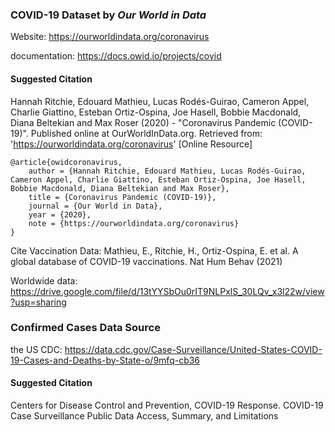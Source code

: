 ### COVID-19 Dataset by _Our World in Data_ 
Website: https://ourworldindata.org/coronavirus

documentation: https://docs.owid.io/projects/covid

#### Suggested Citation
Hannah Ritchie, Edouard Mathieu, Lucas Rodés-Guirao, Cameron Appel, Charlie Giattino, Esteban Ortiz-Ospina, Joe Hasell, Bobbie Macdonald, Diana Beltekian and Max Roser (2020) - "Coronavirus Pandemic (COVID-19)". Published online at OurWorldInData.org. Retrieved from: 'https://ourworldindata.org/coronavirus' [Online Resource]

```
@article{owidcoronavirus,
    author = {Hannah Ritchie, Edouard Mathieu, Lucas Rodés-Guirao, Cameron Appel, Charlie Giattino, Esteban Ortiz-Ospina, Joe Hasell, Bobbie Macdonald, Diana Beltekian and Max Roser},
    title = {Coronavirus Pandemic (COVID-19)},
    journal = {Our World in Data},
    year = {2020},
    note = {https://ourworldindata.org/coronavirus}
}
```
Cite Vaccination Data:
Mathieu, E., Ritchie, H., Ortiz-Ospina, E. et al. A global database of COVID-19 vaccinations. Nat Hum Behav (2021)

Worldwide data: https://drive.google.com/file/d/13tYYSbOu0rIT9NLPxlS_30LQv_x3l22w/view?usp=sharing

### Confirmed Cases Data Source
the US CDC: https://data.cdc.gov/Case-Surveillance/United-States-COVID-19-Cases-and-Deaths-by-State-o/9mfq-cb36

#### Suggested Citation
Centers for Disease Control and Prevention, COVID-19 Response. COVID-19 Case Surveillance Public Data Access, Summary, and Limitations
